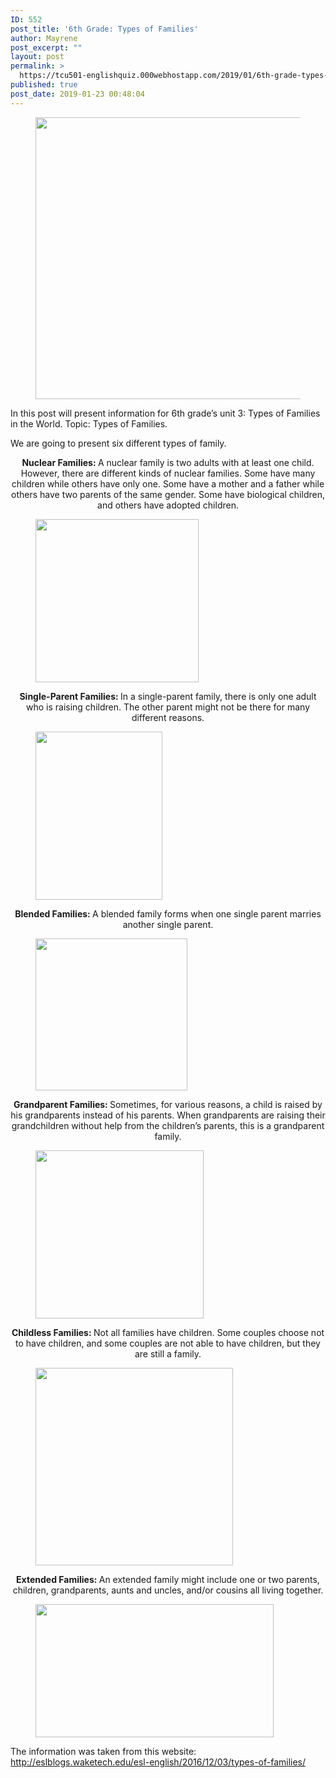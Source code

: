 ```yaml
---
ID: 552
post_title: '6th Grade: Types of Families'
author: Mayrene
post_excerpt: ""
layout: post
permalink: >
  https://tcu501-englishquiz.000webhostapp.com/2019/01/6th-grade-types-of-families
published: true
post_date: 2019-01-23 00:48:04
---
```

<!-- wp:image {"align":"center","width":451,"height":451} -->
<div class="wp-block-image"><figure class="aligncenter is-resized"><img src="https://image.freepik.com/free-vector/types-of-families-flat-set_23-2147530698.jpg" alt="" width="451" height="451"/></figure></div>
<!-- /wp:image -->

<!-- wp:paragraph -->
<p>In this post will present information for 6th grade’s unit 3: Types of Families in the World. Topic: Types of Families.</p>
<!-- /wp:paragraph -->

<!-- wp:paragraph -->
<p>We are going to present six different types of family.<br></p>
<!-- /wp:paragraph -->

<!-- wp:paragraph {"align":"center"} -->
<p style="text-align:center"><strong>Nuclear Families: </strong>A nuclear family is two adults with at least one child. However, there are different kinds of nuclear families. Some have many children while others have only one. Some have a mother and a father while others have two parents of the same gender. Some have biological children, and others have adopted children.</p>
<!-- /wp:paragraph -->

<!-- wp:image {"align":"center","width":261,"height":261} -->
<div class="wp-block-image"><figure class="aligncenter is-resized"><img src="https://images.clipartlogo.com/files/istock/previews/9408/94085301-happy-family-sitting-in-couch-above-home-vector-character.jpg" alt="" width="261" height="261"/></figure></div>
<!-- /wp:image -->

<!-- wp:paragraph {"align":"center"} -->
<p style="text-align:center"><strong>Single-Parent Families: </strong>In a single-parent family, there is only one adult who is raising children. The other parent might not be there for many different reasons.</p>
<!-- /wp:paragraph -->

<!-- wp:image {"align":"center","width":203,"height":269} -->
<div class="wp-block-image"><figure class="aligncenter is-resized"><img src="https://image.freepik.com/free-vector/single-parent-family-image_18591-28965.jpg" alt="" width="203" height="269"/></figure></div>
<!-- /wp:image -->

<!-- wp:paragraph {"align":"center"} -->
<p style="text-align:center"><strong>Blended Families: </strong>A blended family forms when one single parent marries another single parent.</p>
<!-- /wp:paragraph -->

<!-- wp:image {"align":"center","width":243,"height":243} -->
<div class="wp-block-image"><figure class="aligncenter is-resized"><img src="http://nosoyasistenta.com/wp-content/uploads/2016/04/family.png" alt="" width="243" height="243"/></figure></div>
<!-- /wp:image -->

<!-- wp:paragraph {"align":"center"} -->
<p style="text-align:center"><strong>Grandparent Families: </strong>Sometimes, for various reasons, a child is raised by his grandparents instead of his parents. When grandparents are raising their grandchildren without help from the children’s parents, this is a grandparent family.</p>
<!-- /wp:paragraph -->

<!-- wp:image {"align":"center","width":269,"height":269} -->
<div class="wp-block-image"><figure class="aligncenter is-resized"><img src="https://us.123rf.com/450wm/kakigori/kakigori1507/kakigori150700009/42223704-peque%C3%B1os-nietos-felices-lindos-que-abrazan-a-sus-abuelos.jpg?ver=6" alt="" width="269" height="269"/></figure></div>
<!-- /wp:image -->

<!-- wp:paragraph {"align":"center"} -->
<p style="text-align:center"><strong>Childless Families: </strong>Not all families have children. Some couples choose not to have children, and some couples are not able to have children, but they are still a family.</p>
<!-- /wp:paragraph -->

<!-- wp:image {"align":"center","width":316,"height":316} -->
<div class="wp-block-image"><figure class="aligncenter is-resized"><img src="http://media.istockphoto.com/vectors/happy-love-couple-cartoon-relationship-characters-lifestyle-vector-vector-id674830256?k=6&amp;m=674830256&amp;s=612x612&amp;w=0&amp;h=wC8dYz2I8m_oBuj1d3C0ItGsqnHeuXOMQAxzfMQ9DCA=" alt="" width="316" height="316"/></figure></div>
<!-- /wp:image -->

<!-- wp:paragraph {"align":"center"} -->
<p style="text-align:center"><strong>Extended Families: </strong>An extended family might include one or two parents, children, grandparents, aunts and uncles, and/or cousins all living together.</p>
<!-- /wp:paragraph -->

<!-- wp:image {"align":"center","width":381,"height":213} -->
<div class="wp-block-image"><figure class="aligncenter is-resized"><img src="https://www.plantandolibros.com/wp-content/uploads/2017/04/familia.jpg" alt="" width="381" height="213"/></figure></div>
<!-- /wp:image -->

<!-- wp:paragraph -->
<p>The information was taken from this website:  <a href="http://eslblogs.waketech.edu/esl-english/2016/12/03/types-of-families/">http://eslblogs.waketech.edu/esl-english/2016/12/03/types-of-families/</a> </p>
<!-- /wp:paragraph -->